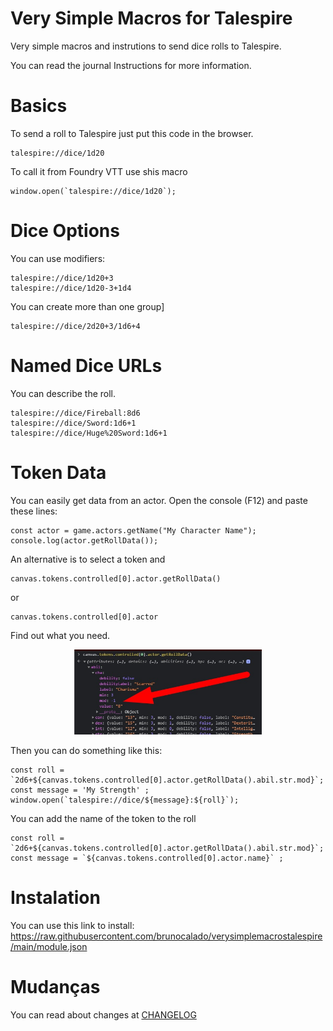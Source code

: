 # Very Simple Macros for Talespire
Very simple macros and instrutions to send dice rolls to Talespire.

You can read the journal Instructions for more information.

# Basics
To send a roll to Talespire just put this code in the browser.
```
talespire://dice/1d20
```
To call it from Foundry VTT use shis macro
```
window.open(`talespire://dice/1d20`);
```

# Dice Options
You can use modifiers:
```
talespire://dice/1d20+3
talespire://dice/1d20-3+1d4
```
You can create more than one group]
```
talespire://dice/2d20+3/1d6+4
```

# Named Dice URLs
You can describe the roll.
```
talespire://dice/Fireball:8d6
talespire://dice/Sword:1d6+1
talespire://dice/Huge%20Sword:1d6+1
```


# Token Data
You can easily get data from an actor. 
Open the console (F12) and paste these lines:
```
const actor = game.actors.getName("My Character Name");
console.log(actor.getRollData());
```
An alternative is to select a token and
```
canvas.tokens.controlled[0].actor.getRollData()
```
or
```
canvas.tokens.controlled[0].actor
```
Find out what you need. 
<p align="center">
  <img width="300" src="images/guide/get-token-data.jpg">
</p>

Then you can do something like this:
```
const roll = `2d6+${canvas.tokens.controlled[0].actor.getRollData().abil.str.mod}`;
const message = 'My Strength' ; 
window.open(`talespire://dice/${message}:${roll}`);
```

You can add the name of the token to the roll
```
const roll = `2d6+${canvas.tokens.controlled[0].actor.getRollData().abil.str.mod}`;
const message = `${canvas.tokens.controlled[0].actor.name}` ; 
```

# Instalation
You can use this link to install: https://raw.githubusercontent.com/brunocalado/verysimplemacrostalespire/main/module.json

# Mudanças
You can read about changes at [CHANGELOG](CHANGELOG.md)

